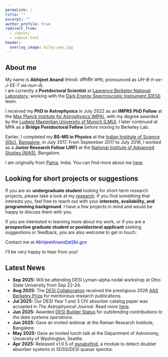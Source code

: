 ```yaml
---
permalink: /
title: ""
excerpt: ""
author_profile: true
redirect_from:
  - /about/
  - /about.html
header:
  overlay_image: milky_way.jpg
---
```

<!--
<figure style="width: 350px" class="align-right">
  <img src="/images/DrummondFieldingPhoto.JPG" alt="">
  <figcaption>It's me!</figcaption>
</figure>  -->

## About me

My name is **Abhijeet Anand** (Hindi: अभिजीत आनंद, pronounced as *UH-B-h-ee-J-EE-T aa-nun-d*).  
I am currently a **Postdoctoral Scientist** at [Lawrence Berkeley National Laboratory](https://en.wikipedia.org/wiki/Lawrence_Berkeley_National_Laboratory), working with the [Dark Energy Spectroscopic Instrument (DESI)](https://www.desi.lbl.gov/) team.  

I received my **PhD in Astrophysics** in July 2022 as an **IMPRS PhD Fellow** at the [Max Planck Institute for Astrophysics (MPA)](https://www.mpa-garching.mpg.de/), with my degree awarded by the [Ludwig Maximilian University of Munich (LMU)](https://en.wikipedia.org/wiki/Ludwig_Maximilian_University_of_Munich). I later continued at MPA as a **Bridge Postdoctoral Fellow** before moving to Berkeley Lab.  

Earlier, I completed my **BS-MS in Physics** at the [Indian Institute of Science (IISc)](https://en.wikipedia.org/wiki/Indian_Institute_of_Science), [Bangalore](https://en.wikipedia.org/wiki/Bangalore), in July 2017. From September 2017 to July 2018, I worked as a **Junior Research Fellow (JRF)** at the [National Institute of Advanced Studies (NIAS)](https://en.wikipedia.org/wiki/National_Institute_of_Advanced_Studies), Bangalore.  

I am originally from [Patna](https://en.wikipedia.org/wiki/Patna), India. You can find more about me [here](/pages/detailabout).


## Looking for short projects or suggestions

If you are an **undergraduate student** looking for short-term research projects, please take a look at my [research](/research). If you find something that interests you, feel free to reach out with your **interests, availability, and programming background**. I have a few projects in mind and would be happy to discuss them with you.  

If you are interested in learning more about my work, or if you are a **prospective graduate student or postdoctoral applicant** seeking suggestions or feedback, you are also welcome to get in touch.  

Contact me at <span style="color:blue">AbhijeetAnand[at]lbl.gov</span>  

I’ll be very happy to hear from you!

## Latest News

- **Sep 2025:** Will be attending DESI Lyman-alpha nodal workshop at Ohio State University from Sep 22-24.
- **Aug 2025:** The [DESI Collaboration](https://www.desi.lbl.gov/) received the prestigious 2026 [AAS Berkeley Prize](https://aas.org/press/desi-collaboration-receive-2026-berkeley-prize) for meritorious research publications.  
- **Jul 2025:** Our DESI Year 1 and 3 CIV absorber catalog paper was accepted in *The Astrophysical Journal*. Read more [here](https://arxiv.org/abs/2504.20299).  
- **Jun 2025:** Awarded [DESI Builder Status](https://www.desi.lbl.gov/collaboration/desi-builders/) for *outstanding contributions to the data systems operations*.  
- **Jun 2025:** Gave an invited webinar at the Raman Research Institute, Bangalore.  
- **May 2025:** Gave an invited lunch talk at the Department of Astronomy, University of Washington, Seattle.  
- **Apr 2025:** Released v1.0.5 of [qsoabsfind](https://github.com/abhi0395/qsoabsfind), a module to detect doublet absorber systems in SDSS/DESI quasar spectra.  



